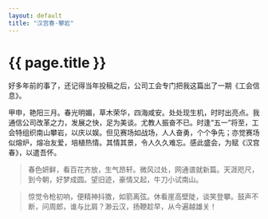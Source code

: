 ```yaml
---
layout: default
title: "汉宫春·攀岩"
---
```


# {{ page.title }}

好多年前的事了，还记得当年投稿之后，公司工会专门把我这篇出了一期《工会信息》。


甲申，艳阳三月。春光明媚，草木荣华，四海咸安。处处现生机，时时出亮点。我通信公司改革之力，发展之快，足为美谈。尤教人振奋不已。时逢“五一”将至，工会特组织南山攀岩，以庆以娱。但见赛场如战场，人人奋勇，个个争先；亦觉赛场似熔炉，熔冶友爱，培植热情。其情其景，令人久久难忘。感此盛会，为赋《汉宫春》，以遣吾怀。

>春色妍鲜，看百花齐放，生气昂轩。微风过处，网通谱就新篇。天涯咫尺，到今朝，好梦成圆。望旧迹，豪情又起，牛刀小试南山。

>惊觉令枪初响，便精神抖擞，如箭离弦。休看崖高壁陡，谈笑登攀。鼓声不断，问周郎，谁与比肩？渺云汉，扬鞭趁早，从今遍越雄关！
